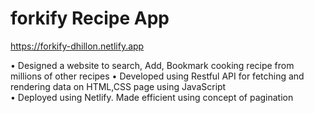 # forkify Recipe App
https://forkify-dhillon.netlify.app

•	Designed a website to search, Add, Bookmark cooking recipe from millions of other recipes
•	Developed using Restful API for fetching and rendering data on HTML,CSS page using JavaScript  
•	Deployed using Netlify. Made efficient using concept of pagination 


